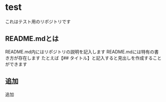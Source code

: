 test
====
これはテスト用のリポジトリです
## README.mdとは
README.md内にはリポジトリの説明を記入します
README.mdには特有の書き方が存在します
たとえば【## タイトル】と記入すると見出しを作成することができます
## 追加
追加
